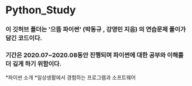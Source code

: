# Python_Study

### 이 깃허브 폴더는 '으뜸 파이썬' (박동규 , 강영민 지음) 의 연습문제 풀이가 담긴 코드이다.   
### 기간은 2020.07~2020.08동안 진행되며 파이썬에 대한 공부와 이해를 더 깊게 하기 위함이다.

*파이썬 소개
  *일상생활에서 경험하는 프로그램과 소프트웨어 
